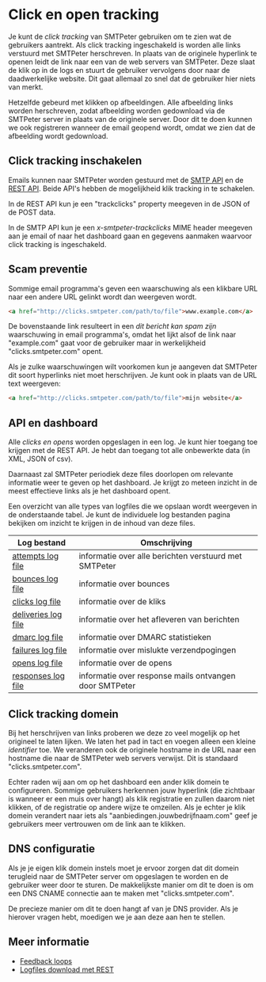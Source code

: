# Click en open tracking

Je kunt de *click tracking* van SMTPeter gebruiken om te zien wat de 
gebruikers aantrekt. Als click tracking ingeschakeld is worden alle 
links verstuurd met SMTPeter herschreven. In plaats van de originele 
hyperlink te openen leidt de link naar een van de web servers van SMTPeter. 
Deze slaat de klik op in de logs en stuurt de gebruiker vervolgens door 
naar de daadwerkelijke website. Dit gaat allemaal zo snel dat de gebruiker 
hier niets van merkt.

Hetzelfde gebeurd met klikken op afbeeldingen. Alle afbeelding links worden
herschreven, zodat afbeelding worden gedownload via de SMTPeter server in 
plaats van de originele server. Door dit te doen kunnen we ook registreren 
wanneer de email geopend wordt, omdat we zien dat de afbeelding wordt gedownload.


## Click tracking inschakelen

Emails kunnen naar SMTPeter worden gestuurd met de [SMTP API](smtp-api) 
en de [REST API](rest-send). Beide API's hebben de mogelijkheid klik 
tracking in te schakelen.

In de REST API kun je een "trackclicks" property meegeven in de JSON of de 
POST data.

In de SMTP API kun je een *x-smtpeter-trackclicks* MIME header meegeven aan 
je email of naar het dashboard gaan en gegevens aanmaken waarvoor click 
tracking is ingeschakeld.


## Scam preventie

Sommige email programma's geven een waarschuwing als een klikbare URL 
naar een andere URL gelinkt wordt dan weergeven wordt.


```html
<a href="http://clicks.smtpeter.com/path/to/file">www.example.com</a>
```

De bovenstaande link resulteert in een *dit bericht kan spam zijn*
waarschuwing in email programma's, omdat het lijkt alsof de link naar 
"example.com" gaat voor de gebruiker maar in werkelijkheid 
"clicks.smtpeter.com" opent.

Als je zulke waarschuwingen wilt voorkomen kun je aangeven dat 
SMTPeter dit soort hyperlinks niet moet herschrijven. Je kunt ook in 
plaats van de URL text weergeven:

```html
<a href="http://clicks.smtpeter.com/path/to/file">mijn website</a>
```

## API en dashboard

Alle *clicks en opens* worden opgeslagen in een log. Je kunt hier toegang 
toe krijgen met de REST API. Je hebt dan toegang tot alle onbewerkte 
data (in XML, JSON of csv).

Daarnaast zal SMTPeter periodiek deze files doorlopen om relevante 
informatie weer te geven op het dashboard. Je krijgt zo meteen inzicht 
in de meest effectieve links als je het dashboard opent.

Een overzicht van alle types van logfiles die we opslaan wordt weergeven 
in de onderstaande tabel. Je kunt de individuele log bestanden pagina 
bekijken om inzicht te krijgen in de inhoud van deze files.


| Log bestand                                           | Omschrijving                                           |
| ----------------------------------------------------- | ------------------------------------------------------ |
| [attempts log file](get-logfiles "attempts log file") | informatie over alle berichten verstuurd met SMTPeter  |
| [bounces log file](get-logfiles "bounces log file")   | informatie over bounces                                |
| [clicks log file](get-logfiles "clicks log file")     | informatie over de kliks                               |
| [deliveries log file](get-logfiles "log-deliveries")  | informatie over het afleveren van berichten            |
| [dmarc log file](get-logfiles "log-dmarc")            | informatie over DMARC statistieken                     |
| [failures log file](get-logfiles "log-failures")      | informatie over mislukte verzendpogingen               |
| [opens log file](get-logfiles "opens log file")       | informatie over de opens                               |
| [responses log file](get-logfiles "log-responses")    | informatie over response mails ontvangen door SMTPeter |


## Click tracking domein

Bij het herschrijven van links proberen we deze zo veel mogelijk op het 
origineel te laten lijken. We laten het pad in tact en voegen alleen een 
kleine *identifier* toe. We veranderen ook de originele hostname in de URL 
naar een hostname die naar de SMTPeter web servers verwijst. Dit is standaard 
"clicks.smtpeter.com".

Echter raden wij aan om op het dashboard een ander klik domein te 
configureren. Sommige gebruikers herkennen jouw hyperlink (die zichtbaar 
is wanneer er een muis over hangt) als klik registratie en zullen daarom 
niet klikken, of de registratie op andere wijze te omzeilen. Als je 
echter je klik domein verandert naar iets als 
"aanbiedingen.jouwbedrijfnaam.com" geef je gebruikers meer vertrouwen 
om de link aan te klikken.

## DNS configuratie

Als je je eigen klik domein instels moet je ervoor zorgen dat dit 
domein terugleid naar de SMTPeter server om opgeslagen te worden en 
de gebruiker weer door te sturen. De makkelijkste manier om dit te doen 
is om een DNS CNAME connectie aan te maken met "clicks.smtpeter.com". 

De precieze manier om dit te doen hangt af van je DNS provider. 
Als je hierover vragen hebt, moedigen we je aan deze aan hen te stellen.

## Meer informatie

* [Feedback loops](./feedback-loops)
* [Logfiles download met REST](./rest-logfiles)
